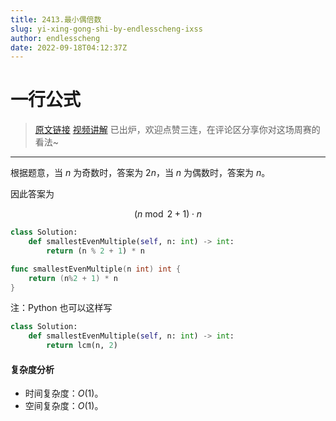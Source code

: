 ```yaml
---
title: 2413.最小偶倍数
slug: yi-xing-gong-shi-by-endlesscheng-ixss
author: endlesscheng
date: 2022-09-18T04:12:37Z
---
```

# 一行公式
 
> [原文链接](https://leetcode.cn/problems/smallest-even-multiple/solution/yi-xing-gong-shi-by-endlesscheng-ixss)
[视频讲解](https://www.bilibili.com/video/BV1AP411p7pK) 已出炉，欢迎点赞三连，在评论区分享你对这场周赛的看法~

---

根据题意，当 $n$ 为奇数时，答案为 $2n$，当 $n$ 为偶数时，答案为 $n$。

因此答案为

$$
(n\bmod 2 + 1) \cdot n
$$

```py [sol1-Python3]
class Solution:
    def smallestEvenMultiple(self, n: int) -> int:
        return (n % 2 + 1) * n
```

```go [sol1-Go]
func smallestEvenMultiple(n int) int {
	return (n%2 + 1) * n
}
```

注：Python 也可以这样写

```py
class Solution:
    def smallestEvenMultiple(self, n: int) -> int:
        return lcm(n, 2)
```

#### 复杂度分析

- 时间复杂度：$O(1)$。
- 空间复杂度：$O(1)$。

